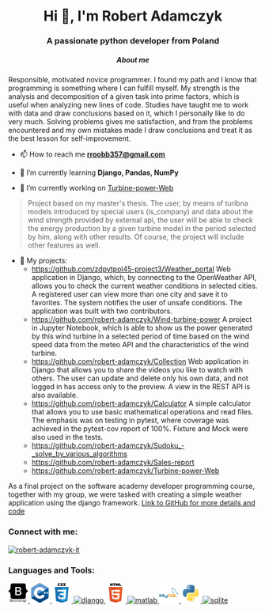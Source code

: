 <h1 align="center">Hi 👋, I'm Robert Adamczyk</h1>
<h3 align="center">A passionate python developer from Poland</h3>
<h5 align="center">About me </h5>

Responsible, motivated novice programmer. I found my path and I know that programming is something where I can fulfill myself. My strength is the analysis and decomposition of a given task into prime factors, which is useful when analyzing new lines of code. Studies have taught me to work with data and draw conclusions based on it, which I personally like to do very much. Solving problems gives me satisfaction, and from the problems encountered and my own mistakes made I draw conclusions and treat it as the best lesson for self-improvement.

- 📫 How to reach me **rroobb357@gmail.com**

- 🌱 I’m currently learning **Django, Pandas, NumPy**

- 🔭 I’m currently working on [Turbine-power-Web](https://github.com/robert-adamczyk/Turbine-power-Web)

>Project based on my master's thesis. The user, by means of turibna models introduced by special users (is_company) and data about the wind strength provided by external api, the user will be able to check the energy production by a given turbine model in the period selected by him, along with other results. Of course, the project will include other features as well.


- 📄 My projects:
  - https://github.com/zdpytpol45-project3/Weather_portal
      Web application in Django, which, by connecting to the OpenWeather API,
      allows you to check the current weather conditions in selected cities.
      A registered user can view more than one city and save it to favorites.
      The system notifies the user of unsafe conditions. The application was built
      with two contributors.
  - https://github.com/robert-adamczyk/Wind-turbine-power
      A project in Jupyter Notebook, which is able to show us the power generated by
      this wind turbine in a selected period of time based on the wind speed data
      from the meteo API and the characteristics of the wind turbine.
  - https://github.com/robert-adamczyk/Collection
      Web application in Django that allows you to share the videos you like to watch
      with others. The user can update and delete only his own data, and not logged
      in has access only to the preview. A view in the REST API is also available.
  - https://github.com/robert-adamczyk/Calculator
      A simple calculator that allows you to use basic mathematical operations and
      read files. The emphasis was on testing in pytest, where coverage was achieved
      in the pytest-cov report of 100%. Fixture and Mock were also used in the tests.
  - https://github.com/robert-adamczyk/Sudoku_-_solve_by_various_algorithms
  - https://github.com/robert-adamczyk/Sales-report
  - https://github.com/robert-adamczyk/Turbine-power-Web

As a final project on the software academy developer programming course, together with my group, we were tasked with creating a simple weather application using the django framework. [Link to GitHub for more details and code](https://github.com/zdpytpol45-project3/Weather_portal)

<h3 align="left">Connect with me:</h3>
<p align="left">
<a href="https://linkedin.com/in/robert-adamczyk-it" target="blank"><img align="center" src="https://raw.githubusercontent.com/rahuldkjain/github-profile-readme-generator/master/src/images/icons/Social/linked-in-alt.svg" alt="robert-adamczyk-it" height="30" width="40" /></a>
</p>

<h3 align="left">Languages and Tools:</h3>
<p align="left"> <a href="https://getbootstrap.com" target="_blank" rel="noreferrer"> <img src="https://raw.githubusercontent.com/devicons/devicon/master/icons/bootstrap/bootstrap-plain-wordmark.svg" alt="bootstrap" width="40" height="40"/> </a> <a href="https://www.w3schools.com/cpp/" target="_blank" rel="noreferrer"> <img src="https://raw.githubusercontent.com/devicons/devicon/master/icons/cplusplus/cplusplus-original.svg" alt="cplusplus" width="40" height="40"/> </a> <a href="https://www.w3schools.com/css/" target="_blank" rel="noreferrer"> <img src="https://raw.githubusercontent.com/devicons/devicon/master/icons/css3/css3-original-wordmark.svg" alt="css3" width="40" height="40"/> </a> <a href="https://www.djangoproject.com/" target="_blank" rel="noreferrer"> <img src="https://cdn.worldvectorlogo.com/logos/django.svg" alt="django" width="40" height="40"/> </a> <a href="https://www.w3.org/html/" target="_blank" rel="noreferrer"> <img src="https://raw.githubusercontent.com/devicons/devicon/master/icons/html5/html5-original-wordmark.svg" alt="html5" width="40" height="40"/> </a> <a href="https://www.mathworks.com/" target="_blank" rel="noreferrer"> <img src="https://upload.wikimedia.org/wikipedia/commons/2/21/Matlab_Logo.png" alt="matlab" width="40" height="40"/> </a> <a href="https://www.mysql.com/" target="_blank" rel="noreferrer"> <img src="https://raw.githubusercontent.com/devicons/devicon/master/icons/mysql/mysql-original-wordmark.svg" alt="mysql" width="40" height="40"/> </a> <a href="https://www.python.org" target="_blank" rel="noreferrer"> <img src="https://raw.githubusercontent.com/devicons/devicon/master/icons/python/python-original.svg" alt="python" width="40" height="40"/> </a> <a href="https://www.sqlite.org/" target="_blank" rel="noreferrer"> <img src="https://www.vectorlogo.zone/logos/sqlite/sqlite-icon.svg" alt="sqlite" width="40" height="40"/> </a> </p>
